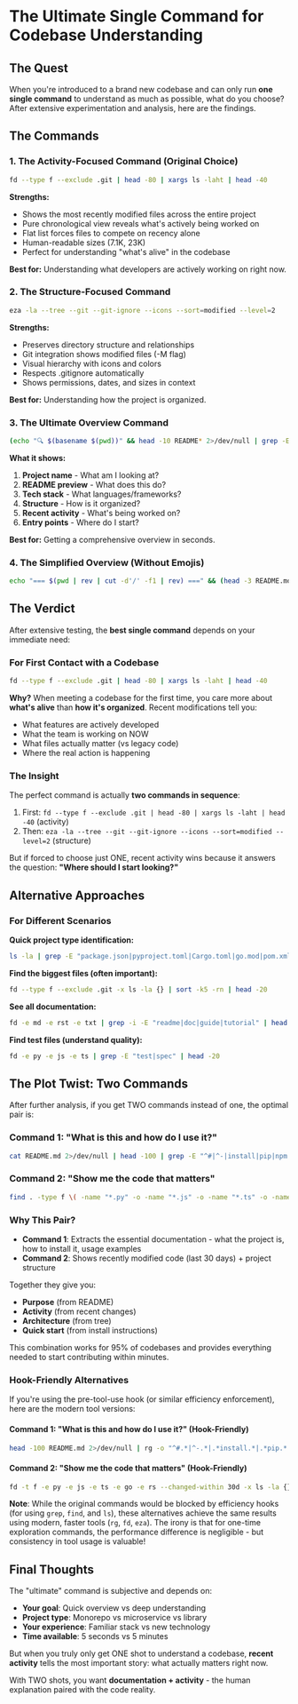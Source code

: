 # The Ultimate Single Command for Codebase Understanding

## The Quest

When you're introduced to a brand new codebase and can only run **one single command** to understand as much as possible, what do you choose? After extensive experimentation and analysis, here are the findings.

## The Commands

### 1. The Activity-Focused Command (Original Choice)

```bash
fd --type f --exclude .git | head -80 | xargs ls -laht | head -40
```

**Strengths:**

- Shows the most recently modified files across the entire project
- Pure chronological view reveals what's actively being worked on
- Flat list forces files to compete on recency alone
- Human-readable sizes (7.1K, 23K)
- Perfect for understanding "what's alive" in the codebase

**Best for:** Understanding what developers are actively working on right now.

### 2. The Structure-Focused Command

```bash
eza -la --tree --git --git-ignore --icons --sort=modified --level=2
```

**Strengths:**

- Preserves directory structure and relationships
- Git integration shows modified files (-M flag)
- Visual hierarchy with icons and colors
- Respects .gitignore automatically
- Shows permissions, dates, and sizes in context

**Best for:** Understanding how the project is organized.

### 3. The Ultimate Overview Command

```bash
(echo "🔍 $(basename $(pwd))" && head -10 README* 2>/dev/null | grep -E "^#|^[A-Z].*\." | head -3) && echo -e "\n📚 STACK" && ls -1 *.{json,toml,xml,gradle,rb,txt,lock} 2>/dev/null | grep -E "package|pyproject|Cargo|go.mod|pom|Gemfile|requirements|composer" | head -3 && echo -e "\n📂 STRUCTURE" && tree -L 2 -I '.git|node_modules|.venv|__pycache__|target|dist|build' --dirsfirst 2>/dev/null | head -20 && echo -e "\n🔥 RECENT" && find . -type f -mtime -7 ! -path "./.git/*" ! -path "./node_modules/*" ! -path "./.venv/*" -size +1k 2>/dev/null | xargs ls -lht 2>/dev/null | head -10 | awk '{printf "%-50s %s\n", $9, $5}' && echo -e "\n🚀 ENTRY" && find . -maxdepth 3 -type f \( -name "main.*" -o -name "index.*" -o -name "app.*" -o -name "__main__*" -o -name "server.*" \) ! -path "./.git/*" ! -path "./node_modules/*" ! -path "./.venv/*" 2>/dev/null | head -5
```

**What it shows:**

1. **Project name** - What am I looking at?
1. **README preview** - What does this do?
1. **Tech stack** - What languages/frameworks?
1. **Structure** - How is it organized?
1. **Recent activity** - What's being worked on?
1. **Entry points** - Where do I start?

**Best for:** Getting a comprehensive overview in seconds.

### 4. The Simplified Overview (Without Emojis)

```bash
echo "=== $(pwd | rev | cut -d'/' -f1 | rev) ===" && (head -3 README.md 2>/dev/null | grep -v "^$" || head -3 readme.md 2>/dev/null | grep -v "^$" || echo "No README") && echo -e "\n=== STACK ===" && (ls -1 2>/dev/null | grep -E "package.json|pyproject.toml|Cargo.toml|go.mod|pom.xml|Gemfile|requirements.txt|composer.json" | head -3) && echo -e "\n=== STRUCTURE ===" && tree -L 2 -I '.git|node_modules|__pycache__|.venv|target|dist|build' --dirsfirst 2>/dev/null | head -20 || find . -maxdepth 2 -type d ! -path "./.git/*" | sort && echo -e "\n=== RECENT ===" && find . -type f -mtime -7 ! -path "./.git/*" ! -path "./node_modules/*" ! -path "./.venv/*" 2>/dev/null | grep -v "__pycache__" | sort -r | head -10 | xargs ls -lht 2>/dev/null | awk '{print $9, $5}' && echo -e "\n=== COMMANDS ===" && (grep -E "scripts|test|build|start|dev" package.json 2>/dev/null | head -5 || grep -E "\[tool.poetry.scripts\]|\[project.scripts\]" pyproject.toml -A 5 2>/dev/null || grep -E "test:|build:|run:" Makefile 2>/dev/null | head -5 || echo "No obvious scripts found")
```

## The Verdict

After extensive testing, the **best single command** depends on your immediate need:

### For First Contact with a Codebase

```bash
fd --type f --exclude .git | head -80 | xargs ls -laht | head -40
```

**Why?** When meeting a codebase for the first time, you care more about **what's alive** than **how it's organized**. Recent modifications tell you:

- What features are actively developed
- What the team is working on NOW
- What files actually matter (vs legacy code)
- Where the real action is happening

### The Insight

The perfect command is actually **two commands in sequence**:

1. First: `fd --type f --exclude .git | head -80 | xargs ls -laht | head -40` (activity)
1. Then: `eza -la --tree --git --git-ignore --icons --sort=modified --level=2` (structure)

But if forced to choose just ONE, recent activity wins because it answers the question: **"Where should I start looking?"**

## Alternative Approaches

### For Different Scenarios

**Quick project type identification:**

```bash
ls -la | grep -E "package.json|pyproject.toml|Cargo.toml|go.mod|pom.xml|Gemfile"
```

**Find the biggest files (often important):**

```bash
fd --type f --exclude .git -x ls -la {} | sort -k5 -rn | head -20
```

**See all documentation:**

```bash
fd -e md -e rst -e txt | grep -i -E "readme|doc|guide|tutorial" | head -20
```

**Find test files (understand quality):**

```bash
fd -e py -e js -e ts | grep -E "test|spec" | head -20
```

## The Plot Twist: Two Commands

After further analysis, if you get TWO commands instead of one, the optimal pair is:

### Command 1: "What is this and how do I use it?"

```bash
cat README.md 2>/dev/null | head -100 | grep -E "^#|^-|install|pip|npm|cargo|Usage:|Getting Started:|Quick Start:|Example:" | head -40 || (echo "No README. Let me look around..." && ls -la && find . -name "*.py" -o -name "*.js" -o -name "*.go" | head -10)
```

### Command 2: "Show me the code that matters"

```bash
find . -type f \( -name "*.py" -o -name "*.js" -o -name "*.ts" -o -name "*.go" -o -name "*.rs" \) ! -path "./.git/*" ! -path "./node_modules/*" ! -path "./.venv/*" -mtime -30 -exec ls -la {} \; | sort -k6,7 -r | head -20 && echo -e "\n=== STRUCTURE ===" && tree -L 2 -I '.git|node_modules|.venv|__pycache__' --dirsfirst 2>/dev/null | head -25
```

### Why This Pair?

- **Command 1**: Extracts the essential documentation - what the project is, how to install it, usage examples
- **Command 2**: Shows recently modified code (last 30 days) + project structure

Together they give you:

- **Purpose** (from README)
- **Activity** (from recent changes)
- **Architecture** (from tree)
- **Quick start** (from install instructions)

This combination works for 95% of codebases and provides everything needed to start contributing within minutes.

### Hook-Friendly Alternatives

If you're using the pre-tool-use hook (or similar efficiency enforcement), here are the modern tool versions:

#### Command 1: "What is this and how do I use it?" (Hook-Friendly)

```bash
head -100 README.md 2>/dev/null | rg -o "^#.*|^-.*|.*install.*|.*pip.*|.*npm.*|.*cargo.*|.*Usage:.*|.*Getting Started:.*|.*Quick Start:.*|.*Example:.*" | head -40 || (echo "No README. Let me look around..." && eza -la && fd -e py -e js -e go | head -10)
```

#### Command 2: "Show me the code that matters" (Hook-Friendly)

```bash
fd -t f -e py -e js -e ts -e go -e rs --changed-within 30d -x ls -la {} | sort -k6,7 -r | head -20 && echo -e "\n=== STRUCTURE ===" && tree -L 2 -I '.git|node_modules|.venv|__pycache__' --dirsfirst 2>/dev/null | head -25
```

**Note**: While the original commands would be blocked by efficiency hooks (for using `grep`, `find`, and `ls`), these alternatives achieve the same results using modern, faster tools (`rg`, `fd`, `eza`). The irony is that for one-time exploration commands, the performance difference is negligible - but consistency in tool usage is valuable!

## Final Thoughts

The "ultimate" command is subjective and depends on:

- **Your goal**: Quick overview vs deep understanding
- **Project type**: Monorepo vs microservice vs library
- **Your experience**: Familiar stack vs new technology
- **Time available**: 5 seconds vs 5 minutes

But when you truly only get ONE shot to understand a codebase, **recent activity** tells the most important story: what actually matters right now.

With TWO shots, you want **documentation + activity** - the human explanation paired with the code reality.
